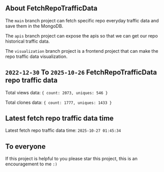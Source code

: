 ## About FetchRepoTrafficData

The `main` branch project can fetch specific repo everyday traffic data and save them in the MongoDB.

The `apis` branch project can expose the apis so that we can get our repo historical traffic data.

The `visualization` branch project is a frontend project that can make the repo traffic data visualization.

## `2022-12-30` To `2025-10-26` FetchRepoTrafficData repo traffic data

Total views data: `{ count: 2073, uniques: 546 }`

Total clones data: `{ count: 1777, uniques: 1433 }`

## Latest fetch repo traffic data time

Latest fetch repo traffic data time: `2025-10-27 01:45:34`

## To everyone

If this project is helpful to you please star this project, this is an encouragement to me `:)`



